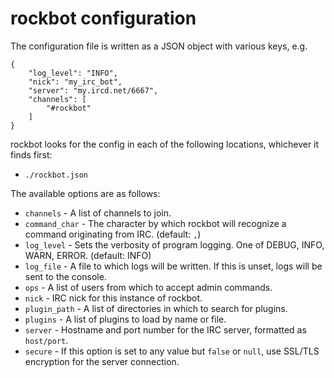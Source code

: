 rockbot configuration
=====================

The configuration file is written as a JSON object with various keys, e.g.

    {
        "log_level": "INFO",
        "nick": "my_irc_bot",
        "server": "my.ircd.net/6667",
        "channels": [
            "#rockbot"
        ]
    }

rockbot looks for the config in each of the following locations, whichever it
finds first:

- `./rockbot.json`

The available options are as follows:

- `channels` - A list of channels to join.
- `command_char` - The character by which rockbot will recognize a command
  originating from IRC. (default: `,`)
- `log_level` - Sets the verbosity of program logging. One of DEBUG, INFO,
  WARN, ERROR. (default: INFO)
- `log_file` - A file to which logs will be written. If this is unset, logs
  will be sent to the console.
- `ops` - A list of users from which to accept admin commands.
- `nick` - IRC nick for this instance of rockbot.
- `plugin_path` - A list of directories in which to search for plugins.
- `plugins` - A list of plugins to load by name or file.
- `server` - Hostname and port number for the IRC server, formatted as
  `host/port`.
- `secure` - If this option is set to any value but `false` or `null`, use
  SSL/TLS encryption for the server connection.
